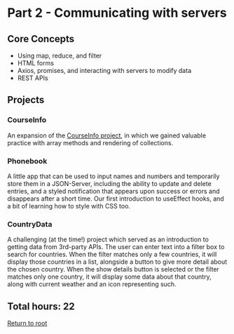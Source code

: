 # Part 2 - Communicating with servers

## Core Concepts

- Using map, reduce, and filter
- HTML forms
- Axios, promises, and interacting with servers to modify data
- REST APIs

## Projects

### CourseInfo

An expansion of the [CourseInfo project](https://github.com/jcmsmith/Full-Stack-open/tree/main/part1/courseinfo), in which we gained valuable practice with array methods and rendering of collections.

### Phonebook

A little app that can be used to input names and numbers and temporarily store them in a JSON-Server, including the ability to update and delete entries, and a styled notification that appears upon success or errors and disappears after a short time. Our first introduction to useEffect hooks, and a bit of learning how to style with CSS too.

### CountryData

A challenging (at the time!) project which served as an introduction to getting data from 3rd-party APIs. The user can enter text into a filter box to search for countries. When the filter matches only a few countries, it will display those countries in a list, alongside a button to give more detail about the chosen country. When the show details button is selected or the filter matches only one country, it will display some data about that country, along with current weather and an icon representing such.

## Total hours: 22

[Return to root](https://github.com/jcmsmith/Full-Stack-open)
